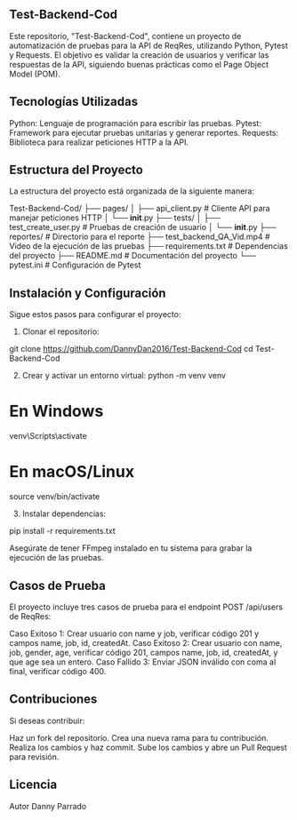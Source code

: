 ## Test-Backend-Cod

Este repositorio, "Test-Backend-Cod", contiene un proyecto de automatización de pruebas para la API de ReqRes, utilizando Python, Pytest y Requests. El objetivo es validar la creación de usuarios y verificar las respuestas de la API, siguiendo buenas prácticas como el Page Object Model (POM).

## Tecnologías Utilizadas

Python: Lenguaje de programación para escribir las pruebas.
Pytest: Framework para ejecutar pruebas unitarias y generar reportes.
Requests: Biblioteca para realizar peticiones HTTP a la API.

## Estructura del Proyecto

La estructura del proyecto está organizada de la siguiente manera:

Test-Backend-Cod/
├── pages/
│   ├── api_client.py  # Cliente API para manejar peticiones HTTP
│   └── __init__.py
├── tests/
│   ├── test_create_user.py  # Pruebas de creación de usuario
│   └── __init__.py
├── reportes/  # Directorio para el reporte
├── test_backend_QA_Vid.mp4  # Video de la ejecución de las pruebas
├── requirements.txt  # Dependencias del proyecto
├── README.md  # Documentación del proyecto
└── pytest.ini  # Configuración de Pytest


## Instalación y Configuración

Sigue estos pasos para configurar el proyecto:

1. Clonar el repositorio:

git clone https://github.com/DannyDan2016/Test-Backend-Cod
cd Test-Backend-Cod

2. Crear y activar un entorno virtual:
python -m venv venv
# En Windows
venv\Scripts\activate
# En macOS/Linux
source venv/bin/activate


3. Instalar dependencias:

pip install -r requirements.txt

Asegúrate de tener FFmpeg instalado en tu sistema para grabar la ejecución de las pruebas.


## Casos de Prueba

El proyecto incluye tres casos de prueba para el endpoint POST /api/users de ReqRes:

Caso Exitoso 1: Crear usuario con name y job, verificar código 201 y campos name, job, id, createdAt.
Caso Exitoso 2: Crear usuario con name, job, gender, age, verificar código 201, campos name, job, id, createdAt, y que age sea un entero.
Caso Fallido 3: Enviar JSON inválido con coma al final, verificar código 400.


## Contribuciones
Si deseas contribuir:

Haz un fork del repositorio.
Crea una nueva rama para tu contribución.
Realiza los cambios y haz commit.
Sube los cambios y abre un Pull Request para revisión.


## Licencia
Autor Danny Parrado
